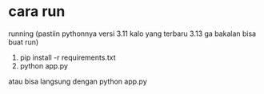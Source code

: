 # cara run
running (pastiin pythonnya versi 3.11 kalo yang terbaru 3.13 ga bakalan bisa buat run)
1. pip install -r requirements.txt
2. python app.py

atau bisa langsung dengan python app.py
